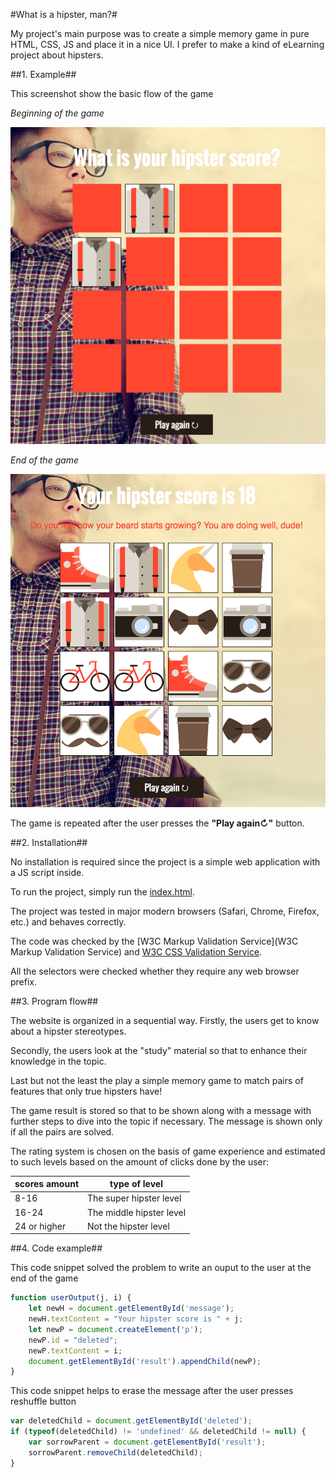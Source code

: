 
#What is a hipster, man?#

My project's main purpose was to create a simple memory game in pure HTML, CSS, JS and place it in a nice UI.
I prefer to make a kind of eLearning project about hipsters.

##1. Example##

This screenshot show the basic flow of the game

*Beginning of the game*

![screenshot_1](readme_files/screenshot_1.png)

*End of the game*

![screenshot_2](readme_files/screenshot_2.png)

The game is repeated after the user presses the **"Play again↻"** button.

##2. Installation##

No installation is required since the project is a simple web application with a JS script inside.

To run the project, simply run the [index.html](index.html).

The project was tested in major modern browsers (Safari, Chrome, Firefox, etc.) and behaves correctly.

The code was checked by the [W3C Markup Validation Service](W3C Markup Validation Service) and [W3C CSS Validation Service](https://jigsaw.w3.org/css-validator/).

All the selectors were checked whether they require any web browser prefix.

##3. Program flow##

The website is organized in a sequential way. Firstly, the users get to know about a hipster stereotypes.

Secondly, the users look at the "study" material so that to enhance their knowledge in the topic.

Last but not the least the play a simple memory game to match pairs of features that only true hipsters have!

The game result is stored so that to be shown along with a message with further steps to dive into the topic if necessary. The message is shown only if all the pairs are solved.

The rating system is chosen on the basis of game experience and estimated to such levels based on the amount of clicks done by the user:

scores amount | type of level
-------|----------------------------------------
8-16 | The super hipster level
16-24 | The middle hipster level
24 or higher | Not the hipster level

##4. Code example##

This code snippet solved the problem to write an ouput to the user at the end of the game

```javascript
function userOutput(j, i) {
    let newH = document.getElementById('message');
    newH.textContent = "Your hipster score is " + j;
    let newP = document.createElement('p');
    newP.id = "deleted";
    newP.textContent = i;
    document.getElementById('result').appendChild(newP);
}
```

This code snippet helps to erase the message after the user presses reshuffle button
```javascript
var deletedChild = document.getElementById('deleted');
if (typeof(deletedChild) != 'undefined' && deletedChild != null) {
    var sorrowParent = document.getElementById('result');
    sorrowParent.removeChild(deletedChild);
}
```
